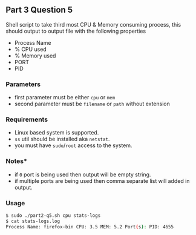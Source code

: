 ## Part 3 Question 5
Shell script to take third most CPU & Memory consuming process, this should output to output file with the following properties
* Process Name
* % CPU  used
* % Memory used  
* PORT
* PID

### Parameters
* first parameter must be either `cpu` or `mem`
* second parameter must be `filename` or `path` without extension

### Requirements
* Linux based system is supported.
* `ss` util should be installed aka `netstat`.
* you must have `sudo`/`root` access to the system.

### Notes*
* if `0` port is being used then output will be empty string.
* if multiple ports are being used then comma separate list will added in output.

### Usage
```bash
$ sudo ./part2-q5.sh cpu stats-logs
$ cat stats-logs.log
Process Name: firefox-bin CPU: 3.5 MEM: 5.2 Port(s): PID: 4655
```
